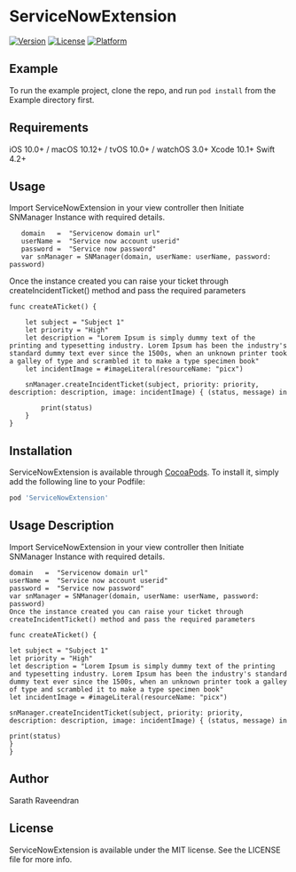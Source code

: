 # ServiceNowExtension

[![Version](https://img.shields.io/cocoapods/v/ServiceNowExtension.svg?style=flat)](https://cocoapods.org/pods/ServiceNowExtension)
[![License](https://img.shields.io/cocoapods/l/ServiceNowExtension.svg?style=flat)](https://cocoapods.org/pods/ServiceNowExtension)
[![Platform](https://img.shields.io/cocoapods/p/ServiceNowExtension.svg?style=flat)](https://cocoapods.org/pods/ServiceNowExtension)

## Example

To run the example project, clone the repo, and run `pod install` from the Example directory first.

## Requirements

iOS 10.0+ / macOS 10.12+ / tvOS 10.0+ / watchOS 3.0+
Xcode 10.1+
Swift 4.2+

## Usage

 Import ServiceNowExtension in your view controller
 then Initiate SNManager Instance with required details.
 
       domain   =  "Servicenow domain url"
       userName =  "Service now account userid"
       password =  "Service now password"
       var snManager = SNManager(domain, userName: userName, password: password)

       
 Once the instance created you can raise your ticket through createIncidentTicket() method and pass the required parameters
   
    func createATicket() {
        
        let subject = "Subject 1"
        let priority = "High"
        let description = "Lorem Ipsum is simply dummy text of the printing and typesetting industry. Lorem Ipsum has been the industry's standard dummy text ever since the 1500s, when an unknown printer took a galley of type and scrambled it to make a type specimen book"
        let incidentImage = #imageLiteral(resourceName: "picx")
     
        snManager.createIncidentTicket(subject, priority: priority, description: description, image: incidentImage) { (status, message) in
            
            print(status)
        }
    }


## Installation

ServiceNowExtension is available through [CocoaPods](https://cocoapods.org). To install
it, simply add the following line to your Podfile:

```ruby
pod 'ServiceNowExtension'
```

## Usage Description

Import ServiceNowExtension in your view controller then Initiate SNManager Instance with required details.

```
domain   =  "Servicenow domain url"
userName =  "Service now account userid"
password =  "Service now password"
var snManager = SNManager(domain, userName: userName, password: password)
Once the instance created you can raise your ticket through createIncidentTicket() method and pass the required parameters

func createATicket() {

let subject = "Subject 1"
let priority = "High"
let description = "Lorem Ipsum is simply dummy text of the printing and typesetting industry. Lorem Ipsum has been the industry's standard dummy text ever since the 1500s, when an unknown printer took a galley of type and scrambled it to make a type specimen book"
let incidentImage = #imageLiteral(resourceName: "picx")

snManager.createIncidentTicket(subject, priority: priority, description: description, image: incidentImage) { (status, message) in

print(status)
}
}
```

## Author

Sarath Raveendran

## License

ServiceNowExtension is available under the MIT license. See the LICENSE file for more info.
